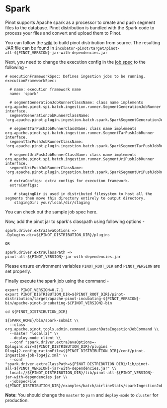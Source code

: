 # Spark

Pinot supports Apache spark as a processor to create and push segment files to the database. Pinot distribution is bundled with the Spark code to process your files and convert and upload them to Pinot.

You can follow the [wiki](../../getting-started/running-pinot-locally.md#build-from-source-or-download-the-distribution) to build pinot distribution from source. The resulting JAR file can be found in `incubator-pinot/target/pinot-all-${PINOT_VERSION}-jar-with-dependencies.jar`

Next, you need to change the execution config in the [job spec](./#create-schema-configuration) to the following -

```text
# executionFrameworkSpec: Defines ingestion jobs to be running.
executionFrameworkSpec:

  # name: execution framework name
  name: 'spark'

  # segmentGenerationJobRunnerClassName: class name implements org.apache.pinot.spi.batch.ingestion.runner.SegmentGenerationJobRunner interface.
  segmentGenerationJobRunnerClassName: 'org.apache.pinot.plugin.ingestion.batch.spark.SparkSegmentGenerationJobRunner'

  # segmentTarPushJobRunnerClassName: class name implements org.apache.pinot.spi.batch.ingestion.runner.SegmentTarPushJobRunner interface.
  segmentTarPushJobRunnerClassName: 'org.apache.pinot.plugin.ingestion.batch.spark.SparkSegmentTarPushJobRunner'

  # segmentUriPushJobRunnerClassName: class name implements org.apache.pinot.spi.batch.ingestion.runner.SegmentUriPushJobRunner interface.
  segmentUriPushJobRunnerClassName: 'org.apache.pinot.plugin.ingestion.batch.spark.SparkSegmentUriPushJobRunner'

  # extraConfigs: extra configs for execution framework.
  extraConfigs:

    # stagingDir is used in distributed filesystem to host all the segments then move this directory entirely to output directory.
    stagingDir: your/local/dir/staging
```

You can check out the sample job spec here.

Now, add the pinot jar to spark's classpath using following options -

```text
spark.driver.extraJavaOptions =>
-Dplugins.dir=${PINOT_DISTRIBUTION_DIR}/plugins

OR

spark.driver.extraClassPath =>
pinot-all-${PINOT_VERSION}-jar-with-dependencies.jar
```

Please ensure environment variables `PINOT_ROOT_DIR` and `PINOT_VERSION` are set properly.

Finally execute the spark job using the command -

```text
export PINOT_VERSION=0.7.1
export PINOT_DISTRIBUTION_DIR=${PINOT_ROOT_DIR}/pinot-distribution/target/apache-pinot-incubating-${PINOT_VERSION}-bin/apache-pinot-incubating-${PINOT_VERSION}-bin

cd ${PINOT_DISTRIBUTION_DIR}

${SPARK_HOME}/bin/spark-submit \\
  --class org.apache.pinot.tools.admin.command.LaunchDataIngestionJobCommand \\
  --master "local[2]" \\
  --deploy-mode client \\
  --conf "spark.driver.extraJavaOptions=-Dplugins.dir=${PINOT_DISTRIBUTION_DIR}/plugins -Dlog4j2.configurationFile=${PINOT_DISTRIBUTION_DIR}/conf/pinot-ingestion-job-log4j2.xml" \\
  --conf "spark.driver.extraClassPath=${PINOT_DISTRIBUTION_DIR}/lib/pinot-all-${PINOT_VERSION}-jar-with-dependencies.jar" \\
  local://${PINOT_DISTRIBUTION_DIR}/lib/pinot-all-${PINOT_VERSION}-jar-with-dependencies.jar \\
  -jobSpecFile ${PINOT_DISTRIBUTION_DIR}/examples/batch/airlineStats/sparkIngestionJobSpec.yaml
```

**Note**: You should change the `master` to `yarn` and `deploy-mode` to `cluster` for production.

